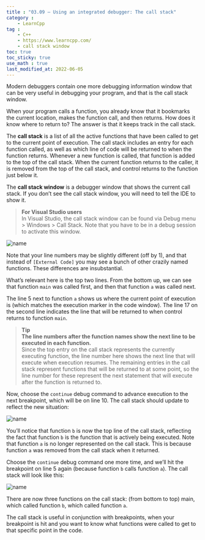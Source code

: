 ```yaml
---
title : "03.09 — Using an integrated debugger: The call stack"
category :
    - LearnCpp
tag : 
    - C++
    - https://www.learncpp.com/
    - call stack window
toc: true  
toc_sticky: true 
use_math : true
last_modified_at: 2022-06-05
---
```



Modern debuggers contain one more debugging information window that can be very useful in debugging your program, and that is the call stack window.

When your program calls a function, you already know that it bookmarks the current location, makes the function call, and then returns. How does it know where to return to? The answer is that it keeps track in the call stack.

The **call stack** is a list of all the active functions that have been called to get to the current point of execution. The call stack includes an entry for each function called, as well as which line of code will be returned to when the function returns. Whenever a new function is called, that function is added to the top of the call stack. When the current function returns to the caller, it is removed from the top of the call stack, and control returns to the function just below it.

The **call stack window** is a debugger window that shows the current call stack. If you don’t see the call stack window, you will need to tell the IDE to show it.

>**For Visual Studio users**  
In Visual Studio, the call stack window can be found via Debug menu > Windows > Call Stack. Note that you have to be in a debug session to activate this window.

![name](https://www.learncpp.com/images/CppTutorial/Chapter3/VS-CallStack1-min.png)

Note that your line numbers may be slightly different (off by 1), and that instead of `[External Code]` you may see a bunch of other crazily named functions. These differences are insubstantial.

What’s relevant here is the top two lines. From the bottom up, we can see that function `main` was called first, and then that function `a` was called next.

The line 5 next to function `a` shows us where the current point of execution is (which matches the execution marker in the code window). The line 17 on the second line indicates the line that will be returned to when control returns to function `main`.

>**Tip**  
**The line numbers after the function names show the next line to be executed in each function.**  
Since the top entry on the call stack represents the currently executing function, the line number here shows the next line that will execute when execution resumes. The remaining entries in the call stack represent functions that will be returned to at some point, so the line number for these represent the next statement that will execute after the function is returned to.

Now, choose the `continue` debug command to advance execution to the next breakpoint, which will be on line 10. The call stack should update to reflect the new situation:

![name](https://www.learncpp.com/images/CppTutorial/Chapter3/VS-CallStack2-min.png)

You’ll notice that function `b` is now the top line of the call stack, reflecting the fact that function `b` is the function that is actively being executed. Note that function `a` is no longer represented on the call stack. This is because function `a` was removed from the call stack when it returned.

Choose the `continue` debug command one more time, and we’ll hit the breakpoint on line 5 again (because function `b` calls function `a`). The call stack will look like this:

![name](https://www.learncpp.com/images/CppTutorial/Chapter3/VS-CallStack3-min.png)

There are now three functions on the call stack: (from bottom to top) main, which called function `b`, which called function `a`.

The call stack is useful in conjunction with breakpoints, when your breakpoint is hit and you want to know what functions were called to get to that specific point in the code.